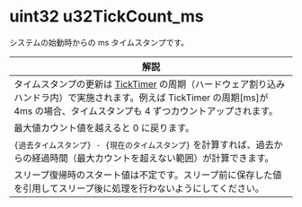 # uint32 u32TickCount_ms

システムの始動時からの ms タイムスタンプです。

| 解説                                                                                                                                                            |
| ------------------------------------------------------------------------------------------------------------------------------------------------------------- |
| タイムスタンプの更新は [TickTimer](../../hw-api-ref/perifuraru/ticktimer.md) の周期（ハードウェア割り込みハンドラ内）で実施されます。例えば TickTimer の周期\[ms]が 4ms の場合、タイムスタンプも 4 ずつカウントアップされます。 |
| 最大値カウント値を越えると 0 に戻ります。                                                                                                                                        |
| `{過去タイムスタンプ} - {現在のタイムスタンプ}` を計算すれば、過去からの経過時間（最大カウントを超えない範囲）が計算できます。                                                                                          |
| スリープ復帰時のスタート値は不定です。スリープ前に保存した値を引用してスリープ後に処理を行わないようにしてください。                                                                                                    |
